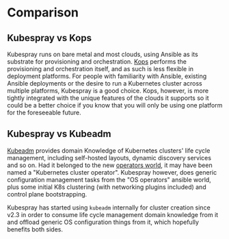 # Comparison

## Kubespray vs Kops

Kubespray runs on bare metal and most clouds, using Ansible as its substrate for
provisioning and orchestration. [Kops](https://github.com/kubernetes/kops) performs the provisioning and orchestration
itself, and as such is less flexible in deployment platforms. For people with
familiarity with Ansible, existing Ansible deployments or the desire to run a
Kubernetes cluster across multiple platforms, Kubespray is a good choice. Kops,
however, is more tightly integrated with the unique features of the clouds it
supports so it could be a better choice if you know that you will only be using
one platform for the foreseeable future.

## Kubespray vs Kubeadm

[Kubeadm](https://github.com/kubernetes/kubeadm) provides domain Knowledge of Kubernetes clusters' life cycle
management, including self-hosted layouts, dynamic discovery services and so
on. Had it belonged to the new [operators world](https://cloud.redhat.com/learn/topics/operators),
it may have been named a "Kubernetes cluster operator". Kubespray however,
does generic configuration management tasks from the "OS operators" ansible
world, plus some initial K8s clustering (with networking plugins included) and
control plane bootstrapping.

Kubespray has started using `kubeadm` internally for cluster creation since v2.3
in order to consume life cycle management domain knowledge from it
and offload generic OS configuration things from it, which hopefully benefits both sides.
